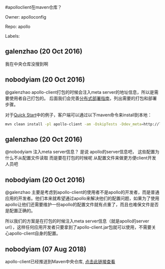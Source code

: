 #apolloclient在maven仓库？

Owner: apolloconfig

Repo: apollo

Labels: 

## galenzhao (20 Oct 2016)

我在中央仓库没搜到啊


## nobodyiam (20 Oct 2016)

@galenzhao apollo-client打包的时候会注入meta server的地址信息，所以是需要使用者自己打包的。
后面我们会完善[分布式部署指南](https://github.com/ctripcorp/apollo/wiki/%E5%88%86%E5%B8%83%E5%BC%8F%E9%83%A8%E7%BD%B2%E6%8C%87%E5%8D%97)，列出需要的打包和部署步骤。

对于[Quick Start](https://github.com/ctripcorp/apollo/wiki/Quick-Start)中的例子，客户端可以通过以下maven命令来install到本地：

``` sh
mvn clean install -pl apollo-client -am -DskipTests -Ddev_meta=http://localhost:8080
```


## galenzhao (20 Oct 2016)

@nobodyiam 注入meta server信息？
是说 apollo的server信息吧，
这些配置为什么不从配置文件读取 而是要在打包的时候呢
从配置文件来做更方便client开发人员吧


## nobodyiam (20 Oct 2016)

@galenzhao 主要是考虑到apollo-client的使用者不是apollo的开发者，而是普通应用的开发者。他们本来就希望通过apollo来解决他们的配置问题，如果为了使用apollo让他们还需要维护一份apollo的配置文件就有点重了，而且也难保文件是否是配置正确的。

所以我们的方案是在打包的时候注入meta server信息（就是apollo的server url），这样任何应用开发者只要拿到了apollo-client.jar包就可以使用，不需要关心apollo-client自身的配置。


## nobodyiam (07 Aug 2018)

apollo-client已经推送到Maven中央仓库, [点击此链接查看](http://search.maven.org/#search%7Cga%7C1%7Cg%3A%22com.ctrip.framework.apollo%22%20AND%20a%3A%22apollo-client%22)

